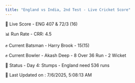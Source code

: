 ```yaml
---
title: "England vs India, 2nd Test - Live Cricket Score"
---
```


🔴 Live Score - ENG 407 & 72/3 (16)  

📊 Run Rate - CRR: 4.5  

✊ Current Batsman - Harry Brook - 15(15)  

✊ Current Bowler - Akash Deep - 8 Over 36 Run - 2 Wicket  

📑 Status - Day 4: Stumps - England need 536 runs

📝 Last Updated on : 7/6/2025, 5:08:13 AM  

